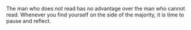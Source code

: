 The man who does not read has no advantage over the man who cannot read.
Whenever you find yourself on the side of the majority, it is time to pause and reflect.
